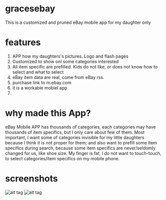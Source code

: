 gracesebay
==========

This is a customized and pruned eBay mobile app for my daughter only

features
========
1. APP how my daughters's pictures. Logo and flash pages
2. Customized to show onl some categories interested
3. All item specific are prefilled. Kids do not like, or does not know how to select and what to select
4. eBay item data are real, come from eBay rss. 
5. purchase link to m.ebay.com
6. it is a workable mobiel app
7. 


why made this App?
==================
eBay Mobile APP has thousands of categories, each categories may have thousands of item specifics, but I only care about few of them. Most important, I want some of categories invisible for my little daughters because I think it is not proper for them; and also want to prefill some item specifics during search, because some item specifics are never/seldomly changed for us, like shoe size. My finger is fat, I do not want to touch-touch, to select categories/item specifics on my mobile phone.


screenshots
===========
![alt tag](https://raw.githubusercontent.com/guhuaping/gracesebay/master/screenshots/graceseBay-home.png)
![alt tag](https://raw.githubusercontent.com/guhuaping/gracesebay/master/screenshots/graceseBay-gracesshoes.png)

